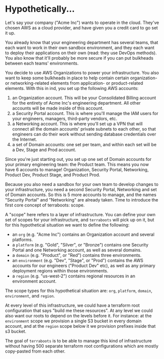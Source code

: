 # Hypothetically...

Let's say your company ("Acme Inc") wants to operate in the cloud. They've
chosen AWS as a cloud provider, and have given you a credit card to go set it
up.

You already know that your engineering department has several teams, that each
want to work in their own sandbox environment, and they each want to deploy
their applications on their own (read: they use DevOps methods). You also know
that it'll probably be more secure if you can put bulkheads between each teams'
environments.

You decide to use AWS Organizations to power your infrastructure. You also want
to keep some bulkheads in place to help contain certain organization- or
networking-related elements from application- or product-related elements. With
this in ind, you set up the following AWS accounts:

1. an Organization account. This will be your Consolidated Billing account for
   the entirety of Acme Inc's engineering department. All other accounts will be
   made inside of this account.
2. a Security Portal account. This is where you'll manage the IAM users for your
   engineers, managers, third-party vendors, etc.
3. a Networking account. This is where you'll set up a VPN that will connect all
   the domain accounts' private subnets to each other, so that engineers can do
   their work without sending database credentials over the Internet.
4. a set of Domain accounts: one set per team, and within each set will be a
   Dev, Stage and Prod account.

Since you're just starting out, you set up one set of Domain accounts for your
primary engineering team: the Product team. This means you now have 6 accounts
to manage! Organization, Security Portal, Networking, Product Dev, Product
Stage, and Product Prod.

Because you also need a sandbox for your own team to develop changes to your
infrastructure, you need a second Security Portal, Networking and set of Domain
accounts. So this is 5 more accounts to manage, and the names "Security Portal"
and "Networking" are already taken. Time to introduce the first core concept of
terraboots: scope.

A "scope" here refers to a layer of infrastructure. You can define your own set
of scopes for your infrastructure, and `terraboots` will pick up on it, but for
this hypothetical situation we want to define the following:

- an `org` (e.g. "Acme Inc") contains an Organization account and several
  platforms.
- a `platform` (e.g. "Gold", "Silver", or "Bronze") contains one Security Portal
  and one Networking account, as well as several domains.
- a `domain` (e.g. "Product", or "Red") contains three environments.
- an `environment` (e.g. "Dev", "Stage", or "Prod") contains the AWS accounts
  for our engineers ("Product Dev" etc), as well as any primary deployment
  regions within those environments.
- a `region` (e.g. "us-west-2") contains regional resources in an environment
  account.

The scope types for this hypothetical situation are: `org`, `platform`,
`domain`, `environment`, and `region`.

At every level of this infrastructure, we could have a terraform root
configuration that says "build me these resources". At any level we could also
want our roots to depend on the levels before it. For instance: at the
`environment` scope we provision a single S3 bucket in every domain account, and
at the `region` scope below it we provision prefixes inside that s3 bucket.

The goal of `terraboots` is to be able to manage this kind of infrastructure
without having 500 separate terraform root configurations which are mostly
copy-pasted from each other.
